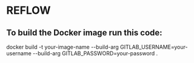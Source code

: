 # REFLOW

## To build the Docker image run this code:
docker build -t your-image-name --build-arg GITLAB_USERNAME=your-username --build-arg GITLAB_PASSWORD=your-password .
